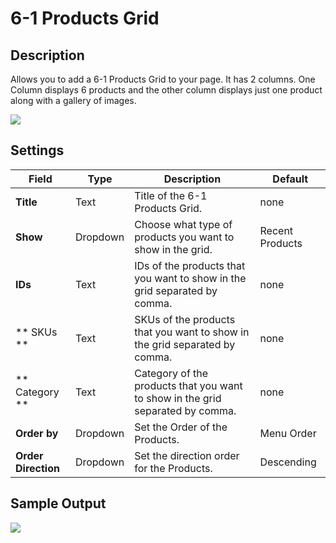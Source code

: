 #  6-1 Products Grid

## Description

Allows you to add a 6-1 Products Grid to your page. It has 2 columns. One Column displays 6 products and the other column displays just one product along with a gallery of images.

![](https://raw.githubusercontent.com/ibndawood/mcwpdoc/master/assets/images/vc-6-1-product-grid-setting.png)

## Settings

| Field | Type | Description | Default
| -- | -- | -- | -- |
| **Title** | Text | Title of the 6-1 Products Grid. | none
| **Show** | Dropdown | Choose what type of products you want to show in the grid. | Recent Products
| **IDs** | Text | IDs of the products that you want to show in the grid separated by comma.| none
| ** SKUs ** | Text | SKUs of the products that you want to show in the grid separated by comma. |  none
| ** Category ** | Text |  Category of the products that you want to show in the grid separated by comma. | none
| **Order by** | Dropdown | Set the Order of the Products. | Menu Order
| **Order Direction** | Dropdown | Set the direction order for the Products. | Descending


## Sample Output

![](https://raw.githubusercontent.com/ibndawood/mcwpdoc/master/assets/images/vc-6-1grid-output.png)
